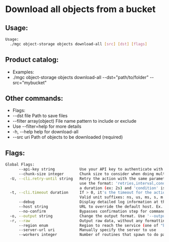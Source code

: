 # Download all objects from a bucket

## Usage:
```bash
Usage:
  ./mgc object-storage objects download-all [src] [dst] [flags]
```

## Product catalog:
- Examples:
- ./mgc object-storage objects download-all --dst="path/to/folder" --src="mybucket"

## Other commands:
- Flags:
- --dst file               Path to save files
- --filter array(object)   File name pattern to include or exclude
- Use --filter=help for more details
- -h, --help                   help for download-all
- --src uri                Path of objects to be downloaded (required)

## Flags:
```bash
Global Flags:
      --api-key string           Use your API key to authenticate with the API
      --chunk-size integer       Chunk size to consider when doing multipart requests. Specified in Mb (range: 8 - 5120) (default 8)
  -U, --cli.retry-until string   Retry the action with the same parameters until the given condition is met. The flag parameters
                                 use the format: 'retries,interval,condition', where 'retries' is a positive integer, 'interval' is
                                 a duration (ex: 2s) and 'condition' is a 'engine=value' pair such as "jsonpath=expression"
  -t, --cli.timeout duration     If > 0, it's the timeout for the action execution. It's specified as numbers and unit suffix.
                                 Valid unit suffixes: ns, us, ms, s, m and h. Examples: 300ms, 1m30s
      --debug                    Display detailed log information at the debug level
      --host string              URL to override the default host. Ex. https://api.magalu.com.br or http://localhost/v1/route
      --no-confirm               Bypasses confirmation step for commands that ask a confirmation from the user
  -o, --output string            Change the output format. Use '--output=help' to know more details.
  -r, --raw                      Output raw data, without any formatting or coloring
      --region enum              Region to reach the service (one of "br-mgl1", "br-ne1" or "br-se1") (default "br-se1")
      --server-url uri           Manually specify the server to use
      --workers integer          Number of routines that spawn to do parallel operations within object_storage (min: 1) (default 5)
```

